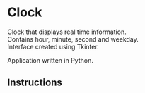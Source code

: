 # Clock
Clock that displays real time information.  
Contains hour, minute, second and weekday.  
Interface created using Tkinter.  

Application written in Python.
## Instructions
